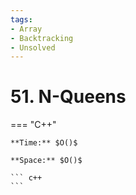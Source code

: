 ```yaml
---
tags:
- Array
- Backtracking
- Unsolved
---
```



# 51. N-Queens

=== "C++"

    **Time:** $O()$

    **Space:** $O()$

    ``` c++
    ```